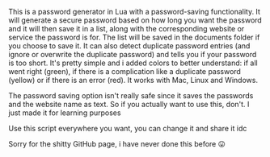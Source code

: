 This is a password generator in Lua with a password-saving functionality. It will generate a secure password based on how long you want the password and it will then save it in a list, along with the corresponding website or service the password is for. The list will be saved in the documents folder if you choose to save it. It can also detect duplicate password entries (and ignore or overwrite the duplicate password) and tells you if your password is too short. It's pretty simple and i added colors to better understand: if all went right (green), if there is a complication like a duplicate password (yellow) or if there is an error (red). It works with Mac, Linux and Windows.

The password saving option isn't really safe since it saves the passwords and the website name as text. So if you actually want to use this, don't. I just made it for learning purposes

Use this script everywhere you want, you can change it and share it idc

Sorry for the shitty GitHub page, i have never done this before 😛

